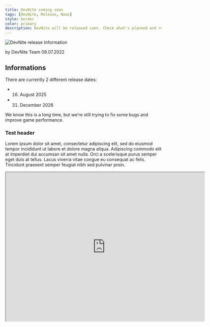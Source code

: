 ```yaml
---
title: DevNite coming soon
tags: [DevNite, Release, News]
style: border
color: primary
description: DevNite will be released soon. Check what's planned and read more about the release!
---
```


![DevNite release Information](https://cdn2.unrealengine.com/Fortnite%2Fblog%2Fhosting-a-private-match%2F12BR_Competitive_Evergreen_NewsHeader-1920x1080-b5b127c8e41010d113f1c003f9a3302e1eca1b95.jpg)

by DevNite Team
08.07.2022

## Informations
There are currently 2 different release dates:
- 16. August 2025
- 31. December 2026

We know this is a long time, but we're still trying to fix some bugs and improve game performance.

### Test header
Lorem ipsum dolor sit amet, consectetur adipiscing elit, sed do eiusmod tempor incididunt ut labore et dolore magna aliqua. Adipiscing commodo elit at imperdiet dui accumsan sit amet nulla. Orci a scelerisque purus semper eget duis at tellus. Lacus viverra vitae congue eu consequat ac felis. Tincidunt praesent semper feugiat nibh sed pulvinar proin.

<iframe src="https://drive.google.com/file/d/1jF_-I6ybuiNUGfAkjF9cU2DJnb3oMbL_/preview" width="640" height="480" allow="autoplay"></iframe>